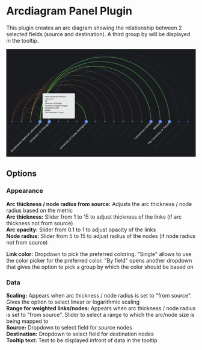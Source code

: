 # Arcdiagram Panel Plugin

This plugin creates an arc diagram showing the relationship between 2 selected fields (source and destination).
A third group by will be displayed in the tooltip.

![](https://github.com/esnet/esnet-arcdiagram-panel/blob/main/src/img/arcdiagram-plugin.png)


## Options
### Appearance
**Arc thickness / node radius from source:** Adjusts the arc thickness / node radius based on the metric<br>
**Arc thickness:** Slider from 1 to 15 to adjust thickness of the links (if arc thickness not from source)<br>
**Arc opacity:** Slider from 0.1 to 1 to adjust opacity of the links <br>
**Node radius:** Slider from 5 to 15 to adjust radius of the nodes (if node radius not from source)<br>

**Link color:** Dropdown to pick the preferred coloring. "Single" allows to use the color picker for the preferred color. "By field" opens another dropdown that gives the option to pick a group by which the color should be based on

### Data
**Scaling:** Appears when arc thickness / node radius is set to "from source". Gives the option to select linear or logarithmic scaling<br>
**Range for weighted links/nodes:** Appears when arc thickness / node radius is set to "from source". Slider to select a range to which the arc/node size is being mapped to<br>
**Source:** Dropdown to select field for source nodes<br>
**Destination:** Dropdown to select field for destination nodes<br>
**Tooltip text:** Text to be displayed infront of data in the tooltip
